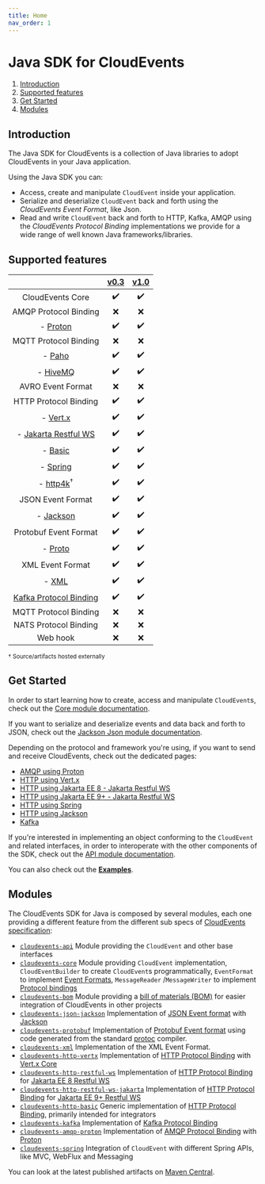 ```yaml
---
title: Home
nav_order: 1
---
```


# Java SDK for CloudEvents

1. [Introduction](#introduction)
1. [Supported features](#supported-features)
1. [Get Started](#get-started)
1. [Modules](#modules)

## Introduction

The Java SDK for CloudEvents is a collection of Java libraries to adopt
CloudEvents in your Java application.

Using the Java SDK you can:

-   Access, create and manipulate `CloudEvent` inside your application.
-   Serialize and deserialize `CloudEvent` back and forth using the _CloudEvents
    Event Format_, like Json.
-   Read and write `CloudEvent` back and forth to HTTP, Kafka, AMQP using the
    _CloudEvents Protocol Binding_ implementations we provide for a wide range
    of well known Java frameworks/libraries.

## Supported features

|                                                    | [v0.3](https://github.com/cloudevents/spec/tree/v0.3) | [v1.0](https://github.com/cloudevents/spec/tree/v1.0) |
|:--------------------------------------------------:|:-----------------------------------------------------:|:-----------------------------------------------------:|
|                  CloudEvents Core                  |                  :heavy_check_mark:                   |                  :heavy_check_mark:                   |
|               AMQP Protocol Binding                |                          :x:                          |                          :x:                          |
|             - [Proton](amqp-proton.md)             |                  :heavy_check_mark:                   |                  :heavy_check_mark:                   |
 |               MQTT Protocol Binding                |                          :x:                          |                          :x:                          |
 |                 - [Paho](mqtt.md)                  |                  :heavy_check_mark:                   |                  :heavy_check_mark:                   |
 |                - [HiveMQ](mqtt.md)                 |                   :heavy_check_mark:                   |                  :heavy_check_mark:                   |
|                 AVRO Event Format                  |                          :x:                          |                          :x:                          |
|               HTTP Protocol Binding                |                  :heavy_check_mark:                   |                  :heavy_check_mark:                   |
|             - [Vert.x](http-vertx.md)              |                  :heavy_check_mark:                   |                  :heavy_check_mark:                   |
| - [Jakarta Restful WS](http-jakarta-restful-ws.md) |                  :heavy_check_mark:                   |                  :heavy_check_mark:                   |
|              - [Basic](http-basic.md)              |                  :heavy_check_mark:                   |                  :heavy_check_mark:                   |
|               - [Spring](spring.md)                |                  :heavy_check_mark:                   |                  :heavy_check_mark:                   |
|           - [http4k][http4k]<sup>†</sup>           |                  :heavy_check_mark:                   |                  :heavy_check_mark:                   |
|                 JSON Event Format                  |                  :heavy_check_mark:                   |                  :heavy_check_mark:                   |
|            - [Jackson](json-jackson.md)            |                  :heavy_check_mark:                   |                  :heavy_check_mark:                   |
|               Protobuf Event Format                |                  :heavy_check_mark:                   |                  :heavy_check_mark:                   |
|               - [Proto](protobuf.md)               |                  :heavy_check_mark:                   |                  :heavy_check_mark:                   |
|                  XML Event Format                  |                  :heavy_check_mark:                   |                  :heavy_check_mark:                   |
|                  - [XML](xml.md)                   |                  :heavy_check_mark:                   |                  :heavy_check_mark:                   |
|         [Kafka Protocol Binding](kafka.md)         |                  :heavy_check_mark:                   |                  :heavy_check_mark:                   |
|               MQTT Protocol Binding                |                          :x:                          |                          :x:                          |
|               NATS Protocol Binding                |                          :x:                          |                          :x:                          |
|                      Web hook                      |                          :x:                          |                          :x:                          |

<sub>† Source/artifacts hosted externally</sub>

## Get Started

In order to start learning how to create, access and manipulate `CloudEvent`s,
check out the [Core module documentation](core.md).

If you want to serialize and deserialize events and data back and forth to JSON,
check out the [Jackson Json module documentation](json-jackson.md).

Depending on the protocol and framework you're using, if you want to send and
receive CloudEvents, check out the dedicated pages:

-   [AMQP using Proton](amqp-proton.md)
-   [HTTP using Vert.x](http-vertx.md)
-   [HTTP using Jakarta EE 8 - Jakarta Restful WS](http-jakarta-restful-ws.md)
-   [HTTP using Jakarta EE 9+ - Jakarta Restful WS](http-jakarta-restful-ws-jakarta.md)
-   [HTTP using Spring](spring.md)
-   [HTTP using Jackson](json-jackson.md)
-   [Kafka](kafka.md)

If you're interested in implementing an object conforming to the `CloudEvent`
and related interfaces, in order to interoperate with the other components of
the SDK, check out the [API module documentation](api.md).

You can also check out the
[**Examples**](https://github.com/cloudevents/sdk-java/tree/main/examples).

## Modules

The CloudEvents SDK for Java is composed by several modules, each one providing
a different feature from the different sub specs of
[CloudEvents specification](#supported-features):

-   [`cloudevents-api`] Module providing the `CloudEvent` and other base
    interfaces
-   [`cloudevents-core`] Module providing `CloudEvent` implementation,
    `CloudEventBuilder` to create `CloudEvent`s programmatically, `EventFormat`
    to implement
    [Event Formats](https://github.com/cloudevents/spec/blob/v1.0/spec.md#event-format),
    `MessageReader` /`MessageWriter` to implement
    [Protocol bindings](https://github.com/cloudevents/spec/blob/v1.0/spec.md#protocol-binding)
-   [`cloudevents-bom`] Module providing a
    [bill of materials (BOM)](https://maven.apache.org/guides/introduction/introduction-to-dependency-mechanism.html#bill-of-materials-bom-poms)
    for easier integration of CloudEvents in other projects
-   [`cloudevents-json-jackson`] Implementation of [JSON Event format] with
    [Jackson](https://github.com/FasterXML/jackson)
-   [`cloudevents-protobuf`] Implementation of [Protobuf Event format] using code generated
    from the standard [protoc](https://github.com/protocolbuffers/protobuf) compiler.
-   [`cloudevents-xml`] Implementation of the XML Event Format.
-   [`cloudevents-http-vertx`] Implementation of [HTTP Protocol Binding] with
    [Vert.x Core](https://vertx.io/)
-   [`cloudevents-http-restful-ws`] Implementation of [HTTP Protocol Binding]
    for [Jakarta EE 8 Restful WS](https://jakarta.ee/specifications/restful-ws/2.1/)
-   [`cloudevents-http-restful-ws-jakarta`] Implementation of  [HTTP Protocol Binding]
      for [Jakarta EE 9+ Restful WS](https://jakarta.ee/specifications/restful-ws/)
-   [`cloudevents-http-basic`] Generic implementation of [HTTP Protocol
    Binding], primarily intended for integrators
-   [`cloudevents-kafka`] Implementation of [Kafka Protocol Binding]
-   [`cloudevents-amqp-proton`] Implementation of [AMQP Protocol Binding] with
    [Proton](http://qpid.apache.org/proton/)
-   [`cloudevents-spring`] Integration of `CloudEvent` with different Spring
    APIs, like MVC, WebFlux and Messaging

You can look at the latest published artifacts on
[Maven Central](https://search.maven.org/search?q=g:io.cloudevents).

[JSON Event format]: https://github.com/cloudevents/spec/blob/v1.0/json-format.md
[Protobuf Event format]: https://github.com/cloudevents/spec/blob/v1.0.1/protobuf-format.md
[HTTP Protocol Binding]: https://github.com/cloudevents/spec/blob/v1.0/http-protocol-binding.md
[Kafka Protocol Binding]: https://github.com/cloudevents/spec/blob/v1.0/kafka-protocol-binding.md
[AMQP Protocol Binding]: https://github.com/cloudevents/spec/blob/v1.0/amqp-protocol-binding.md
[`cloudevents-api`]: https://github.com/cloudevents/sdk-java/tree/main/api
[`cloudevents-bom`]: https://github.com/cloudevents/sdk-java/tree/main/bom
[`cloudevents-core`]: https://github.com/cloudevents/sdk-java/tree/main/core
[`cloudevents-json-jackson`]: https://github.com/cloudevents/sdk-java/tree/main/formats/json-jackson
[`cloudevents-protobuf`]: https://github.com/cloudevents/sdk-java/tree/main/formats/protobuf
[`cloudevents-xml`]: https://github.com/cloudevents/sdk-java/tree/main/formats/xml
[`cloudevents-http-vertx`]: https://github.com/cloudevents/sdk-java/tree/main/http/vertx
[`cloudevents-http-basic`]: https://github.com/cloudevents/sdk-java/tree/main/http/basic
[`cloudevents-http-restful-ws`]: https://github.com/cloudevents/sdk-java/tree/main/http/restful-ws
[`cloudevents-http-restful-ws-jakarta`]: https://github.com/cloudevents/sdk-java/tree/main/http/restful-ws-jakarta
[`cloudevents-kafka`]: https://github.com/cloudevents/sdk-java/tree/main/kafka
[`cloudevents-amqp-proton`]: https://github.com/cloudevents/sdk-java/tree/main/amqp
[`cloudevents-spring`]: https://github.com/cloudevents/sdk-java/tree/main/spring
[http4k]: https://www.http4k.org/guide/modules/cloud_events/
